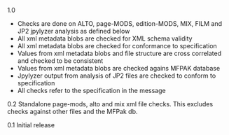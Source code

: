 1.0
 * Checks are done on ALTO, page-MODS, edition-MODS, MIX, FILM and JP2 jpylyzer analysis as defined below
 * All xml metadata blobs are checked for XML schema validity
 * All xml metadata blobs are checked for conformance to specification
 * Values from xml metadata blobs and file structure are cross correlated and checked to be consistent
 * Values from xml metadata blobs are checked agains MFPAK database
 * Jpylyzer output from analysis of JP2 files are checked to conform to specification
 * All checks refer to the specification in the message

0.2
Standalone page-mods, alto and mix xml file checks. This excludes checks against other files and the MFPak db.

0.1
Initial release
